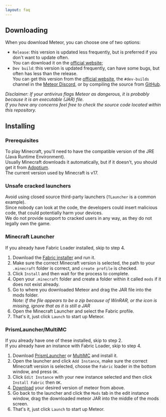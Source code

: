 ```yaml
---
layout: faq
---
```


## Downloading

When you download Meteor, you can choose one of two options:

* `Release`: this version is updated less frequently, but is preferred if you don't want to update often.  
  You can download it on the [official website](https://meteorclient.com/download);
* `Dev build`: this version is updated frequently, can have some bugs, but often has less than the release.  
  You can get this version from the [official website](https://meteorclient.com/download?devBuild=latest),
  the `#dev-builds` channel in the [Meteor Discord](https://meteorclient.com/discord), or by compiling the source
  from [GitHub](https://github.com/MeteorDevelopment/meteor-client).

*Disclaimer: If your antivirus flags Meteor as dangerous, it is probably because it is an executable (JAR) file.  
If you have any concerns feel free to check the source code located within this repository.*

## Installing

### Prerequisites

To play Minecraft, you'll need to have the compatible version of the JRE (Java Runtime Environment).  
Usually Minecraft downloads it automatically, but if it doesn't, you should get it
from [Adoptium](https://adoptium.net/temurin/releases/?package=jre&version=17).  
The current version used by Minecraft is v17.

### Unsafe cracked launchers

Avoid using closed source third-party launchers (`TLauncher` is a common example).  
Since nobody can look at the code, the developers could insert malicious code, that could potentially harm your
devices.  
We do not provide support to cracked users in any way, as they do not legally own the game.

### Minecraft Launcher

If you already have Fabric Loader installed, skip to step 4.

1. Download the [Fabric installer](https://fabricmc.net/use/) and run it.
2. Make sure the correct Minecraft version is selected, the path to your `.minecraft` folder is correct,
   and `create profile` is checked.
3. Click `Install` and then wait for the process to complete.
4. Open your `.minecraft` folder and create a folder within it called `mods` if it does not exist already.
5. Go to where you downloaded Meteor and drag the JAR file into the mods folder.  
   *Note: If the file appears to be a zip because of WinRAR, or the icon is missing, ignore that as it is still a JAR*
6. Open the Minecraft Launcher and select the Fabric profile.
7. That's it, just click `Launch` to start up Meteor.

### PrismLauncher/MultiMC

If you already have one of these installed, skip to step 2.  
If you already have an instance with Fabric Loader, skip to step 4.

1. Download [PrismLauncher](https://prismlauncher.org/download/) or [MultiMC](https://multimc.org/#Download) and install it.
2. Open the launcher and click `Add Instance`, make sure the correct Minecraft version is selected, choose the `Fabric`
   loader in the bottom window, and press `OK`.
3. Click `Edit Instance` with your new instance selected and then click `Install Fabric` then `OK`.
4. [Download](#downloading) your desired version of meteor from above.
5. Go back to the launcher and click the `Mods` tab in the edit instance window, drag the downloaded meteor JAR into the
   middle of the mods screen.
6. That's it, just click `Launch` to start up Meteor.


